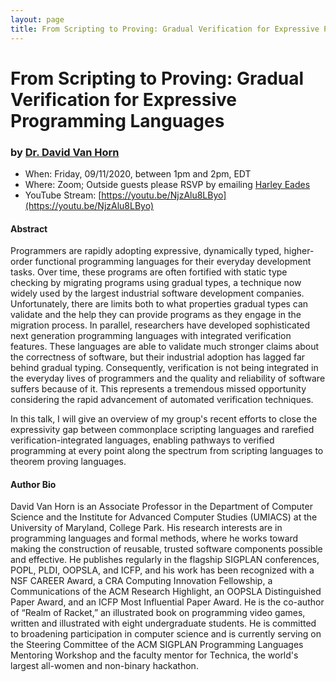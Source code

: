 ```yaml
---
layout: page
title: From Scripting to Proving: Gradual Verification for Expressive Programming Languages
---
```


From Scripting to Proving: Gradual Verification for Expressive Programming Languages
======
### by [Dr. David Van Horn](https://www.cs.umd.edu/~dvanhorn/)

- When: Friday, 09/11/2020, between 1pm and 2pm, EDT
- Where: Zoom; Outside guests please RSVP by emailing <a href="mailto:harley.eades@gmail.com">Harley Eades</a>
- YouTube Stream: [https://youtu.be/NjzAlu8LByo](https://youtu.be/NjzAlu8LByo)

#### Abstract

Programmers are rapidly adopting expressive, dynamically typed,
higher-order functional programming languages for their everyday
development tasks. Over time, these programs are often fortified with
static type checking by migrating programs using gradual types, a
technique now widely used by the largest industrial software
development companies. Unfortunately, there are limits both to what
properties gradual types can validate and the help they can provide
programs as they engage in the migration process. In parallel,
researchers have developed sophisticated next generation programming
languages with integrated verification features. These languages are
able to validate much stronger claims about the correctness of
software, but their industrial adoption has lagged far behind gradual
typing. Consequently, verification is not being integrated in the
everyday lives of programmers and the quality and reliability of
software suffers because of it. This represents a tremendous missed
opportunity considering the rapid advancement of automated
verification techniques.

In this talk, I will give an overview of my group's recent efforts to
close the expressivity gap between commonplace scripting languages and
rarefied verification-integrated languages, enabling pathways to
verified programming at every point along the spectrum from scripting
languages to theorem proving languages.

#### Author Bio

David Van Horn is an Associate Professor in the Department of Computer
Science and the Institute for Advanced Computer Studies (UMIACS) at
the University of Maryland, College Park. His research interests are
in programming languages and formal methods, where he works toward
making the construction of reusable, trusted software components
possible and effective. He publishes regularly in the flagship SIGPLAN
conferences, POPL, PLDI, OOPSLA, and ICFP, and his work has been
recognized with a NSF CAREER Award, a CRA Computing Innovation
Fellowship, a Communications of the ACM Research Highlight, an OOPSLA
Distinguished Paper Award, and an ICFP Most Influential Paper Award.
He is the co-author of “Realm of Racket,” an illustrated book on
programming video games, written and illustrated with eight
undergraduate students. He is committed to broadening participation in
computer science and is currently serving on the Steering Committee of
the ACM SIGPLAN Programming Languages Mentoring Workshop and the
faculty mentor for Technica, the world's largest all-women and
non-binary hackathon.